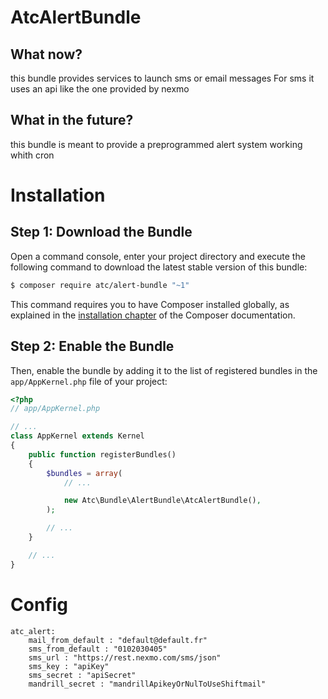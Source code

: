 AtcAlertBundle
=============


## What now?

this bundle provides services to launch sms or email messages
For sms it uses an api like the one provided by nexmo


## What in the future?

this bundle is meant to provide a preprogrammed alert system working whith cron


Installation
============

Step 1: Download the Bundle
---------------------------

Open a command console, enter your project directory and execute the
following command to download the latest stable version of this bundle:

```bash
$ composer require atc/alert-bundle "~1"
```

This command requires you to have Composer installed globally, as explained
in the [installation chapter](https://getcomposer.org/doc/00-intro.md)
of the Composer documentation.

Step 2: Enable the Bundle
-------------------------

Then, enable the bundle by adding it to the list of registered bundles
in the `app/AppKernel.php` file of your project:

```php
<?php
// app/AppKernel.php

// ...
class AppKernel extends Kernel
{
    public function registerBundles()
    {
        $bundles = array(
            // ...

            new Atc\Bundle\AlertBundle\AtcAlertBundle(),
        );

        // ...
    }

    // ...
}
```


Config
======

    atc_alert:
        mail_from_default : "default@default.fr"
        sms_from_default : "0102030405"
        sms_url : "https://rest.nexmo.com/sms/json"
        sms_key : "apiKey"
        sms_secret : "apiSecret"
        mandrill_secret : "mandrillApikeyOrNulToUseShiftmail"
